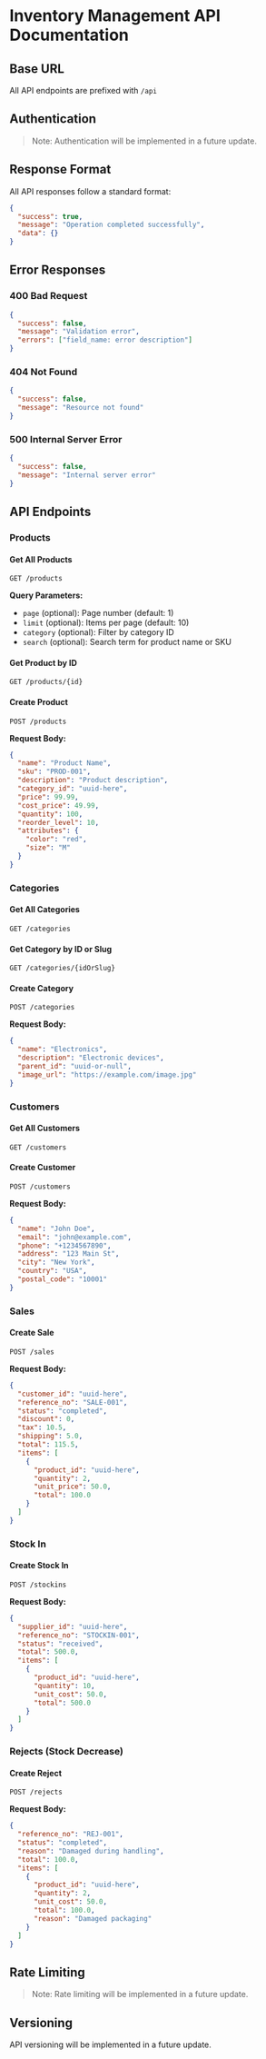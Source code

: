 # Inventory Management API Documentation

## Base URL
All API endpoints are prefixed with `/api`

## Authentication
> Note: Authentication will be implemented in a future update.

## Response Format
All API responses follow a standard format:

```json
{
  "success": true,
  "message": "Operation completed successfully",
  "data": {}
}
```

## Error Responses

### 400 Bad Request
```json
{
  "success": false,
  "message": "Validation error",
  "errors": ["field_name: error description"]
}
```

### 404 Not Found
```json
{
  "success": false,
  "message": "Resource not found"
}
```

### 500 Internal Server Error
```json
{
  "success": false,
  "message": "Internal server error"
}
```

## API Endpoints

### Products

#### Get All Products
```
GET /products
```

**Query Parameters:**
- `page` (optional): Page number (default: 1)
- `limit` (optional): Items per page (default: 10)
- `category` (optional): Filter by category ID
- `search` (optional): Search term for product name or SKU

#### Get Product by ID
```
GET /products/{id}
```

#### Create Product
```
POST /products
```

**Request Body:**
```json
{
  "name": "Product Name",
  "sku": "PROD-001",
  "description": "Product description",
  "category_id": "uuid-here",
  "price": 99.99,
  "cost_price": 49.99,
  "quantity": 100,
  "reorder_level": 10,
  "attributes": {
    "color": "red",
    "size": "M"
  }
}
```

### Categories

#### Get All Categories
```
GET /categories
```

#### Get Category by ID or Slug
```
GET /categories/{idOrSlug}
```

#### Create Category
```
POST /categories
```

**Request Body:**
```json
{
  "name": "Electronics",
  "description": "Electronic devices",
  "parent_id": "uuid-or-null",
  "image_url": "https://example.com/image.jpg"
}
```

### Customers

#### Get All Customers
```
GET /customers
```

#### Create Customer
```
POST /customers
```

**Request Body:**
```json
{
  "name": "John Doe",
  "email": "john@example.com",
  "phone": "+1234567890",
  "address": "123 Main St",
  "city": "New York",
  "country": "USA",
  "postal_code": "10001"
}
```

### Sales

#### Create Sale
```
POST /sales
```

**Request Body:**
```json
{
  "customer_id": "uuid-here",
  "reference_no": "SALE-001",
  "status": "completed",
  "discount": 0,
  "tax": 10.5,
  "shipping": 5.0,
  "total": 115.5,
  "items": [
    {
      "product_id": "uuid-here",
      "quantity": 2,
      "unit_price": 50.0,
      "total": 100.0
    }
  ]
}
```

### Stock In

#### Create Stock In
```
POST /stockins
```

**Request Body:**
```json
{
  "supplier_id": "uuid-here",
  "reference_no": "STOCKIN-001",
  "status": "received",
  "total": 500.0,
  "items": [
    {
      "product_id": "uuid-here",
      "quantity": 10,
      "unit_cost": 50.0,
      "total": 500.0
    }
  ]
}
```

### Rejects (Stock Decrease)

#### Create Reject
```
POST /rejects
```

**Request Body:**
```json
{
  "reference_no": "REJ-001",
  "status": "completed",
  "reason": "Damaged during handling",
  "total": 100.0,
  "items": [
    {
      "product_id": "uuid-here",
      "quantity": 2,
      "unit_cost": 50.0,
      "total": 100.0,
      "reason": "Damaged packaging"
    }
  ]
}
```

## Rate Limiting
> Note: Rate limiting will be implemented in a future update.

## Versioning
API versioning will be implemented in a future update.
